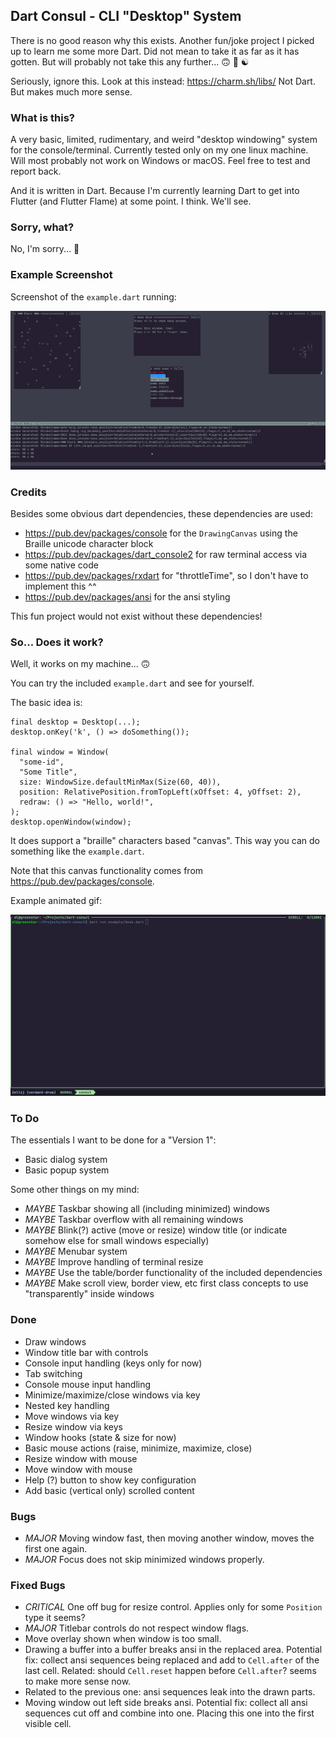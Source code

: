 ## Dart Consul - CLI "Desktop" System

There is no good reason why this exists. Another fun/joke project I picked up to learn me some more Dart. Did not mean
to take it as far as it has gotten. But will probably not take this any further... 🙃 🤷 ☯

Seriously, ignore this. Look at this instead: https://charm.sh/libs/ Not Dart. But makes much more sense.

### What is this?

A very basic, limited, rudimentary, and weird "desktop windowing" system for the console/terminal. Currently tested
only on my one linux machine. Will most probably not work on Windows or macOS. Feel free to test and report back.

And it is written in Dart. Because I'm currently learning Dart to get into Flutter (and Flutter Flame) at some
point. I think. We'll see.

### Sorry, what?

No, I'm sorry... 🤷

### Example Screenshot

Screenshot of the `example.dart` running:

![Screenshot](https://github.com/DanielLukic/consul-dart/raw/main/images/example.gif)

### Credits

Besides some obvious dart dependencies, these dependencies are used:

- https://pub.dev/packages/console for the `DrawingCanvas` using the Braille unicode character block
- https://pub.dev/packages/dart_console2 for raw terminal access via some native code
- https://pub.dev/packages/rxdart for "throttleTime", so I don't have to implement this ^^
- https://pub.dev/packages/ansi for the ansi styling

This fun project would not exist without these dependencies!

### So... Does it work?

Well, it works on my machine... 🙃

You can try the included `example.dart` and see for yourself.

The basic idea is:

```
final desktop = Desktop(...);
desktop.onKey('k', () => doSomething());

final window = Window(
  "some-id",
  "Some Title",
  size: WindowSize.defaultMinMax(Size(60, 40)),
  position: RelativePosition.fromTopLeft(xOffset: 4, yOffset: 2),
  redraw: () => "Hello, world!",
);
desktop.openWindow(window);
```

It does support a "braille" characters based "canvas". This way you can do something like the `example.dart`.

Note that this canvas functionality comes from https://pub.dev/packages/console.

Example animated gif:

![Screenshot](https://github.com/DanielLukic/consul-dart/raw/main/images/consul-example.gif)

### To Do

The essentials I want to be done for a "Version 1":

- Basic dialog system
- Basic popup system

Some other things on my mind:

- *MAYBE* Taskbar showing all (including minimized) windows
- *MAYBE* Taskbar overflow with all remaining windows
- *MAYBE* Blink(?) active (move or resize) window title (or indicate somehow else for small windows especially)
- *MAYBE* Menubar system
- *MAYBE* Improve handling of terminal resize
- *MAYBE* Use the table/border functionality of the included dependencies
- *MAYBE* Make scroll view, border view, etc first class concepts to use "transparently" inside windows

### Done

- Draw windows
- Window title bar with controls
- Console input handling (keys only for now)
- Tab switching
- Console mouse input handling
- Minimize/maximize/close windows via key
- Nested key handling
- Move windows via key
- Resize window via keys
- Window hooks (state & size for now)
- Basic mouse actions (raise, minimize, maximize, close)
- Resize window with mouse
- Move window with mouse
- Help (?) button to show key configuration
- Add basic (vertical only) scrolled content

### Bugs

- *MAJOR* Moving window fast, then moving another window, moves the first one again.
- *MAJOR* Focus does not skip minimized windows properly.

### Fixed Bugs

- *CRITICAL* One off bug for resize control. Applies only for some `Position` type it seems?
- *MAJOR* Titlebar controls do not respect window flags.
- Move overlay shown when window is too small.
- Drawing a buffer into a buffer breaks ansi in the replaced area.
  Potential fix: collect ansi sequences being replaced and add to `Cell.after` of the last cell.
  Related: should `Cell.reset` happen before `Cell.after`? seems to make more sense now.
- Related to the previous one: ansi sequences leak into the drawn parts.
- Moving window out left side breaks ansi.
  Potential fix: collect all ansi sequences cut off and combine into one.
  Placing this one into the first visible cell.
